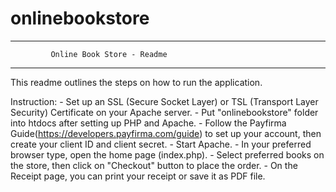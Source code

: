 # onlinebookstore
---------------------------------------------------------------
             Online Book Store - Readme
---------------------------------------------------------------
This readme outlines the steps on how to run the application.

Instruction:
    - Set up an SSL (Secure Socket Layer) or TSL (Transport Layer Security) Certificate on your Apache server.
    - Put "onlinebookstore" folder into htdocs after setting up PHP and Apache.
    - Follow the Payfirma Guide(https://developers.payfirma.com/guide) to set up your account, then create your
      client ID and client secret.
    - Start Apache.
    - In your preferred browser type, open the home page (index.php).
    - Select preferred books on the store, then click on "Checkout" button to place the order.
    - On the Receipt page, you can print your receipt or save it as PDF file.
